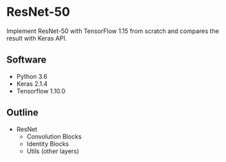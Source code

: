 # ResNet-50
Implement ResNet-50 with TensorFlow 1.15 from scratch and compares the result with Keras API.

## Software
* Python 3.6
* Keras 2.1.4
* Tensorflow 1.10.0

## Outline
- ResNet
  - Convolution Blocks
  - Identity Blocks
  - Utils (other layers)
